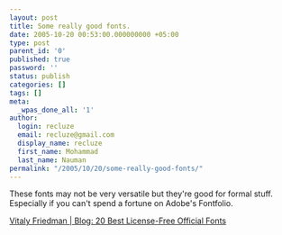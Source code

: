 ```yaml
---
layout: post
title: Some really good fonts.
date: 2005-10-20 00:53:00.000000000 +05:00
type: post
parent_id: '0'
published: true
password: ''
status: publish
categories: []
tags: []
meta:
  _wpas_done_all: '1'
author:
  login: recluze
  email: recluze@gmail.com
  display_name: recluze
  first_name: Mohammad
  last_name: Nauman
permalink: "/2005/10/20/some-really-good-fonts/"
---
```

These fonts may not be very versatile but they're good for formal stuff. Especially if you can't spend a fortune on Adobe's Fontfolio.

[Vitaly Friedman | Blog: 20 Best License-Free Official Fonts](http://www.alvit.de/blog/article/20-best-license-free-official-fonts)

